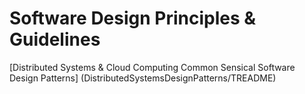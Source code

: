 # Software Design Principles &amp; Guidelines
[Distributed Systems & Cloud Computing Common Sensical Software Design Patterns] (DistributedSystemsDesignPatterns/TREADME)

